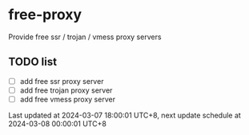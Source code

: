 
# free-proxy
Provide free ssr / trojan / vmess proxy servers


## TODO list
- [ ] add free ssr proxy server
- [ ] add free trojan proxy server
- [ ] add free vmess proxy server

Last updated at 2024-03-07 18:00:01 UTC+8, next update schedule at 2024-03-08 00:00:01 UTC+8

